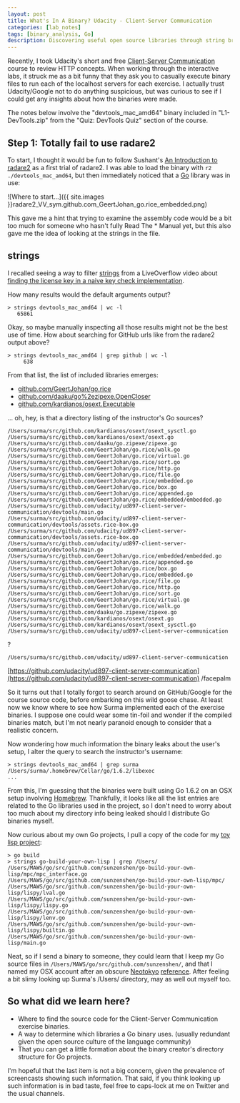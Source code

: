 ```yaml
---
layout: post
title: What's In A Binary? Udacity - Client-Server Communication
categories: [lab_notes]
tags: [binary_analysis, Go]
description: Discovering useful open source libraries through string browsing of a Go binary file.
---
```


Recently, I took Udacity's short and free [Client-Server Communication](https://www.udacity.com/course/client-server-communication--ud897) course to review HTTP concepts.
When working through the interactive labs, it struck me as a bit funny that they ask you to casually execute binary files to run each of the localhost servers for each exercise.
I actually trust Udacity/Google not to do anything suspicious, but was curious to see if I could get any insights about how the binaries were made.

The notes below involve the "devtools_mac_amd64" binary included in "L1-DevTools.zip" from the "Quiz: DevTools Quiz" section of the course.

Step 1: Totally fail to use radare2
-----------------------------------
To start, I thought it would be fun to follow Sushant's [An Introduction to radare2](http://sushant94.me/2015/05/31/Introduction_to_radare2/) as a first trial of radare2.
I was able to load the binary with ```r2 ./devtools_mac_amd64```, but then immediately noticed that a [Go](https://golang.org/) library was in use:

![Where to start...]({{ site.images }}radare2_VV_sym.github.com_GeertJohan_go.rice_embedded.png)

This gave me a hint that trying to examine the assembly code would be a bit too much for someone who hasn't fully Read The * Manual yet,
but this also gave me the idea of looking at the strings in the file.

strings
-------
I recalled seeing a way to filter [strings](http://manpages.ubuntu.com/manpages/zesty/en/man1/strings.1posix.html)
from a LiveOverflow video about [finding the license key in a naive key check implementation](https://www.youtube.com/watch?v=3NTXFUxcKPc&feature=youtu.be&t=2m43s).

How many results would the default arguments output?

```
> strings devtools_mac_amd64 | wc -l
   65861
```

Okay, so maybe manually inspecting all those results might not be the best use of time.
How about searching for GitHub urls like from the radare2 output above?

```
> strings devtools_mac_amd64 | grep github | wc -l
     638
```

From that list, the list of included libraries emerges:

* [github.com/GeertJohan/go.rice](https://github.com/GeertJohan/go.rice)
* [github.com/daaku/go%2ezipexe.OpenCloser](https://github.com/daaku/go.zipexe)
* [github.com/kardianos/osext.Executable](https://github.com/kardianos/osext)

... oh, hey, is that a directory listing of the instructor's Go sources?

```
/Users/surma/src/github.com/kardianos/osext/osext_sysctl.go
/Users/surma/src/github.com/kardianos/osext/osext.go
/Users/surma/src/github.com/daaku/go.zipexe/zipexe.go
/Users/surma/src/github.com/GeertJohan/go.rice/walk.go
/Users/surma/src/github.com/GeertJohan/go.rice/virtual.go
/Users/surma/src/github.com/GeertJohan/go.rice/sort.go
/Users/surma/src/github.com/GeertJohan/go.rice/http.go
/Users/surma/src/github.com/GeertJohan/go.rice/file.go
/Users/surma/src/github.com/GeertJohan/go.rice/embedded.go
/Users/surma/src/github.com/GeertJohan/go.rice/box.go
/Users/surma/src/github.com/GeertJohan/go.rice/appended.go
/Users/surma/src/github.com/GeertJohan/go.rice/embedded/embedded.go
/Users/surma/src/github.com/udacity/ud897-client-server-communication/devtools/main.go
/Users/surma/src/github.com/udacity/ud897-client-server-communication/devtools/assets.rice-box.go
/Users/surma/src/github.com/udacity/ud897-client-server-communication/devtools/assets.rice-box.go
/Users/surma/src/github.com/udacity/ud897-client-server-communication/devtools/main.go
/Users/surma/src/github.com/GeertJohan/go.rice/embedded/embedded.go
/Users/surma/src/github.com/GeertJohan/go.rice/appended.go
/Users/surma/src/github.com/GeertJohan/go.rice/box.go
/Users/surma/src/github.com/GeertJohan/go.rice/embedded.go
/Users/surma/src/github.com/GeertJohan/go.rice/file.go
/Users/surma/src/github.com/GeertJohan/go.rice/http.go
/Users/surma/src/github.com/GeertJohan/go.rice/sort.go
/Users/surma/src/github.com/GeertJohan/go.rice/virtual.go
/Users/surma/src/github.com/GeertJohan/go.rice/walk.go
/Users/surma/src/github.com/daaku/go.zipexe/zipexe.go
/Users/surma/src/github.com/kardianos/osext/osext.go
/Users/surma/src/github.com/kardianos/osext/osext_sysctl.go
/Users/surma/src/github.com/udacity/ud897-client-server-communication
```

?

```
/Users/surma/src/github.com/udacity/ud897-client-server-communication
```

[https://github.com/udacity/ud897-client-server-communication](https://github.com/udacity/ud897-client-server-communication) /facepalm

So it turns out that I totally forgot to search around on GitHub/Google for the course source code, before embarking on this wild goose chase.
At least now we know where to see how Surma implemented each of the exercise binaries.
I suppose one could wear some tin-foil and wonder if the compiled binaries match, but I'm not nearly paranoid enough to consider that a realistic concern.

Now wondering how much information the binary leaks about the user's setup, I alter the query to search the instructor's username:

```
> strings devtools_mac_amd64 | grep surma
/Users/surma/.homebrew/Cellar/go/1.6.2/libexec
...
```

From this, I'm guessing that the binaries were built using Go 1.6.2 on an OSX setup involving [Homebrew](http://brew.sh/).
Thankfully, it looks like all the list entries are related to the Go libraries used in the project,
so I don't need to worry about too much about my directory info being leaked should I distribute Go binaries myself.

Now curious about my own Go projects, I pull a copy of the code for my [toy lisp project](https://github.com/sunzenshen/go-build-your-own-lisp):

```
> go build
> strings go-build-your-own-lisp | grep /Users/
/Users/MAWS/go/src/github.com/sunzenshen/go-build-your-own-lisp/mpc/mpc_interface.go
/Users/MAWS/go/src/github.com/sunzenshen/go-build-your-own-lisp/mpc/
/Users/MAWS/go/src/github.com/sunzenshen/go-build-your-own-lisp/lispy/lval.go
/Users/MAWS/go/src/github.com/sunzenshen/go-build-your-own-lisp/lispy/lispy.go
/Users/MAWS/go/src/github.com/sunzenshen/go-build-your-own-lisp/lispy/lenv.go
/Users/MAWS/go/src/github.com/sunzenshen/go-build-your-own-lisp/lispy/builtin.go
/Users/MAWS/go/src/github.com/sunzenshen/go-build-your-own-lisp/main.go
```

Neat, so if I send a binary to someone, they could learn that I keep my Go source files in ```/Users/MAWS/go/src/github.com/sunzenshen/```,
and that I named my OSX account after an obscure [Neotokyo](http://www.neotokyohq.com/) [reference](https://neotokyohq.com/map_large_maws.html).
After feeling a bit slimy looking up Surma's /Users/ directory, may as well out myself too.

So what did we learn here?
--------------------------

* Where to find the source code for the Client-Server Communication exercise binaries.
* A way to determine which libraries a Go binary uses. (usually redundant given the open source culture of the language community)
* That you can get a little formation about the binary creator's directory structure for Go projects.

I'm hopeful that the last item is not a big concern, given the prevalence of screencasts showing such information.
That said, if you think looking up such information is in bad taste, feel free to caps-lock at me on Twitter and the usual channels.
